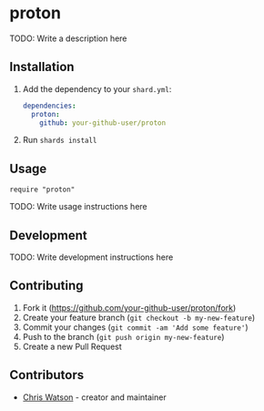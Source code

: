 # proton

TODO: Write a description here

## Installation

1. Add the dependency to your `shard.yml`:

   ```yaml
   dependencies:
     proton:
       github: your-github-user/proton
   ```

2. Run `shards install`

## Usage

```crystal
require "proton"
```

TODO: Write usage instructions here

## Development

TODO: Write development instructions here

## Contributing

1. Fork it (<https://github.com/your-github-user/proton/fork>)
2. Create your feature branch (`git checkout -b my-new-feature`)
3. Commit your changes (`git commit -am 'Add some feature'`)
4. Push to the branch (`git push origin my-new-feature`)
5. Create a new Pull Request

## Contributors

- [Chris Watson](https://github.com/your-github-user) - creator and maintainer

